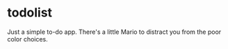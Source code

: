 # todolist

Just a simple to-do app.
There's a little Mario to distract you from the poor color choices.
